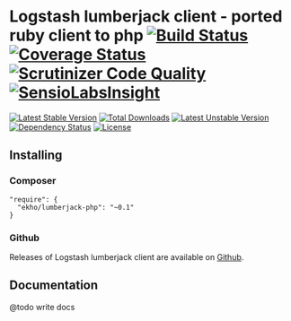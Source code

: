 Logstash lumberjack client - ported ruby client to php [![Build Status](https://travis-ci.org/i-ekho/lumberjack-php.svg)](https://travis-ci.org/i-ekho/lumberjack-php) [![Coverage Status](https://coveralls.io/repos/i-ekho/lumberjack-php/badge.svg)](https://coveralls.io/r/i-ekho/lumberjack-php) [![Scrutinizer Code Quality](https://scrutinizer-ci.com/g/i-ekho/lumberjack-php/badges/quality-score.png)](https://scrutinizer-ci.com/g/i-ekho/lumberjack-php/) [![SensioLabsInsight](https://insight.sensiolabs.com/projects/8460de87-ad48-4b76-b21d-348837793984/mini.png)](https://insight.sensiolabs.com/projects/8460de87-ad48-4b76-b21d-348837793984)
========

[![Latest Stable Version](https://poser.pugx.org/ekho/lumberjack-php/v/stable.svg)](https://packagist.org/packages/ekho/lumberjack-php)
[![Total Downloads](https://poser.pugx.org/ekho/lumberjack-php/downloads.svg)](https://packagist.org/packages/ekho/lumberjack-php)
[![Latest Unstable Version](https://poser.pugx.org/ekho/lumberjack-php/v/unstable.svg)](https://packagist.org/packages/ekho/lumberjack-php)
[![Dependency Status](https://www.versioneye.com/user/projects/54e5e424d1ec5734f400095f/badge.svg?style=flat)](https://www.versioneye.com/user/projects/54e5e424d1ec5734f400095f)
[![License](https://poser.pugx.org/ekho/lumberjack-php/license.svg)](https://packagist.org/packages/ekho/lumberjack-php)

## Installing

### Composer

```
"require": {
  "ekho/lumberjack-php": "~0.1"
}
```

### Github

Releases of Logstash lumberjack client are available on [Github](https://github.com/i-ekho/lumberjack-php).


## Documentation

@todo write docs
